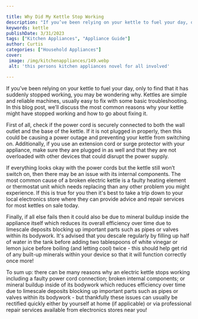 ```yaml
---

title: Why Did My Kettle Stop Working
description: "If you’ve been relying on your kettle to fuel your day, only to find that it has suddenly stopped working, you may be wondering wh...lets find out"
keywords: kettle
publishDate: 3/31/2023
tags: ["Kitchen Appliances", "Appliance Guide"]
author: Curtis
categories: ["Household Appliances"]
cover: 
 image: /img/kitchenappliances/149.webp
 alt: 'this persons kitchen appliances novel for all involved'

---
```


If you’ve been relying on your kettle to fuel your day, only to find that it has suddenly stopped working, you may be wondering why. Kettles are simple and reliable machines, usually easy to fix with some basic troubleshooting. In this blog post, we’ll discuss the most common reasons why your kettle might have stopped working and how to go about fixing it. 

First of all, check if the power cord is securely connected to both the wall outlet and the base of the kettle. If it is not plugged in properly, then this could be causing a power outage and preventing your kettle from switching on. Additionally, if you use an extension cord or surge protector with your appliance, make sure they are plugged in as well and that they are not overloaded with other devices that could disrupt the power supply. 

If everything looks okay with the power cords but the kettle still won’t switch on, then there may be an issue with its internal components. The most common cause of a broken electric kettle is a faulty heating element or thermostat unit which needs replacing than any other problem you might experience. If this is true for you then it's best to take a trip down to your local electronics store where they can provide advice and repair services for most kettles on sale today. 

Finally, if all else fails then it could also be due to mineral buildup inside the appliance itself which reduces its overall efficiency over time due to limescale deposits blocking up important parts such as pipes or valves within its bodywork. It's advised that you descale regularly by filling up half of water in the tank before adding two tablespoons of white vinegar or lemon juice before boiling (and letting cool) twice - this should help get rid of any built-up minerals within your device so that it will function correctly once more! 

To sum up: there can be many reasons why an electric kettle stops working including a faulty power cord connection; broken internal components; or mineral buildup inside of its bodywork which reduces efficiency over time due to limescale deposits blocking up important parts such as pipes or valves within its bodywork - but thankfully these issues can usually be rectified quickly either by yourself at home (if applicable) or via professional repair services available from electronics stores near you!
